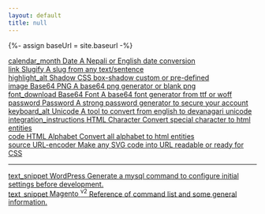 ```yaml
---
layout: default
title: null
---
```

{%- assign baseUrl = site.baseurl -%}
<div class="container">
<div class="d-flex flex-wrap align-item-center justify-content-center my-4">
	<div class="link-item">
		<a href="{{ baseUrl | append: '/date-converter/' }}">
			<span class="material-icons">calendar_month</span>
			<span class="h3">Date</span>
			<span class="h6">A Nepali or English date conversion</span>
		</a>
	</div>
	<div class="link-item">
		<a href="{{ baseUrl | append: '/slugify/' }}">
			<span class="material-icons">link</span>
			<span class="h3">Slugify</span>
			<span class="h6">A slug from any text/sentence</span>
		</a>
	</div>
	<div class="link-item">
		<a href="{{ baseUrl | append: '/shadow-generator/' }}">
			<span class="material-icons">highlight_alt</span>
			<span class="h3">Shadow</span>
			<span class="h6">CSS box-shadow custom or pre-defined</span>
		</a>
	</div>
	<div class="link-item">
		<a href="{{ baseUrl | append: '/base64-png-generator/' }}">
			<span class="material-icons">image</span>
			<span class="h3">Base64 PNG</span>
			<span class="h6">A base64 png generator or blank png</span>
		</a>
	</div>
	<div class="link-item">
		<a href="{{ baseUrl | append: '/base64-font-generator/' }}">
			<span class="material-icons">font_download</span>
			<span class="h3">Base64 Font</span>
			<span class="h6">A base64 font generator from ttf or woff</span>
		</a>
	</div>
	<div class="link-item">
		<a href="{{ baseUrl | append: '/password-generator/' }}">
			<span class="material-icons">password</span>
			<span class="h3">Password</span>
			<span class="h6">A strong password generator to secure your account</span>
		</a>
	</div>
	<div class="link-item">
		<a href="{{ baseUrl | append: '/unicode-nepali/' }}">
			<span class="material-icons">keyboard_alt</span>
			<span class="h3">Unicode</span>
			<span class="h6">A tool to convert from english to devanagari unicode</span>
		</a>
	</div>
	<div class="link-item">
		<a href="{{ baseUrl | append: '/html-character/' }}">
			<span class="material-icons">integration_instructions</span>
			<span class="h3">HTML Character</span>
			<span class="h6">Convert special character to html entities</span>
		</a>
	</div>
	<div class="link-item">
		<a href="{{ baseUrl | append: '/html-alphabet/' }}">
			<span class="material-icons">code</span>
			<span class="h3">HTML Alphabet</span>
			<span class="h6">Convert all alphabet to html entities</span>
		</a>
	</div>
	<div class="link-item">
		<a href="{{ baseUrl | append: '/url-encoder/' }}">
			<span class="material-icons">source</span>
			<span class="h3">URL-encoder</span>
			<span class="h6">Make any SVG code into URL readable or ready for CSS</span>
		</a>
	</div>
	<hr class="w-100">
	<div class="link-item">
		<a href="{{ baseUrl | append: '/wordpress/' }}">
			<span class="material-icons">text_snippet</span>
			<span class="h3">WordPress</span>
			<span class="h6">Generate a mysql command to configure initial settings before development.</span>
		</a>
	</div>
	<div class="link-item">
		<a href="{{ baseUrl | append: '/magento/' }}">
			<span class="material-icons">text_snippet</span>
			<span class="h3">Magento <sup>v2</sup></span>
			<span class="h6">Reference of command list and some general information.</span>
		</a>
	</div>
</div>
</div>